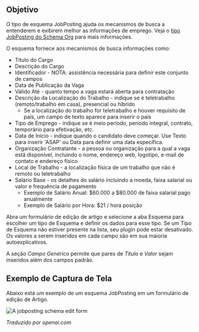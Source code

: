 <!-- Filename: J5.x:Schema_org/Type_JobPosting_-_Using_JobPosting_Plugin / Display title: Schema.org - JobPosting -->

## Objetivo

O tipo de esquema JobPosting ajuda os mecanismos de busca a entenderem e exibirem melhor as informações de emprego. Veja o [tipo JobPosting do Schema Org](https://schema.org/JobPosting) para mais informações.

O esquema fornece aos mecanismos de busca informações como:

- Título do Cargo
- Descrição do Cargo
- Identificador - NOTA: assistência necessária para definir este conjunto de campos
- Data de Publicação da Vaga
- Válido Até - quanto tempo a vaga estará aberta para contratação
- Descrição da Localização do Trabalho - indique se é teletrabalho (remoto/trabalho em casa), presencial ou híbrido
  - Se a localização do trabalho for teletrabalho e houver requisito de país, um campo de texto aparece para inserir o país
- Tipo de Emprego - indique se é meio período, período integral, contrato, temporário para efetivação, etc.
- Data de Início - indique quando o candidato deve começar. Use Texto para inserir 'ASAP' ou Data para definir uma data específica.
- Organização Contratante - a pessoa ou organização para a qual a vaga está disponível, incluindo o nome, endereço web, logotipo, e-mail de contato e endereço físico
- Local de Trabalho - a localização física de um trabalho que não é remoto ou teletrabalho
- Salário Base - os detalhes do salário incluindo a moeda, faixa salarial ou valor e frequência de pagamento
  - Exemplo de Salário Anual: $60.000 a $80.000 de faixa salarial pago anualmente
  - Exemplo de Salário por Hora: $21 / hora posição

Abra um formulário de edição de artigo e selecione a aba Esquema para escolher um tipo de Esquema e definir os dados para esse tipo. Se um Tipo de Esquema não estiver presente na lista, seu plugin pode estar desativado. Os valores a serem inseridos em cada campo são em sua maioria autoexplicativos.

A seção *Campo Genérico* permite que pares de *Título* e *Valor* sejam inseridos além dos campos padrão.

## Exemplo de Captura de Tela

Abaixo está um exemplo de um esquema JobPosting em um formulário de edição de Artigo.

![A jobposting schema edit form](../../../en/images/schemas/edit-schema-jobposting.png)

*Traduzido por openai.com*

